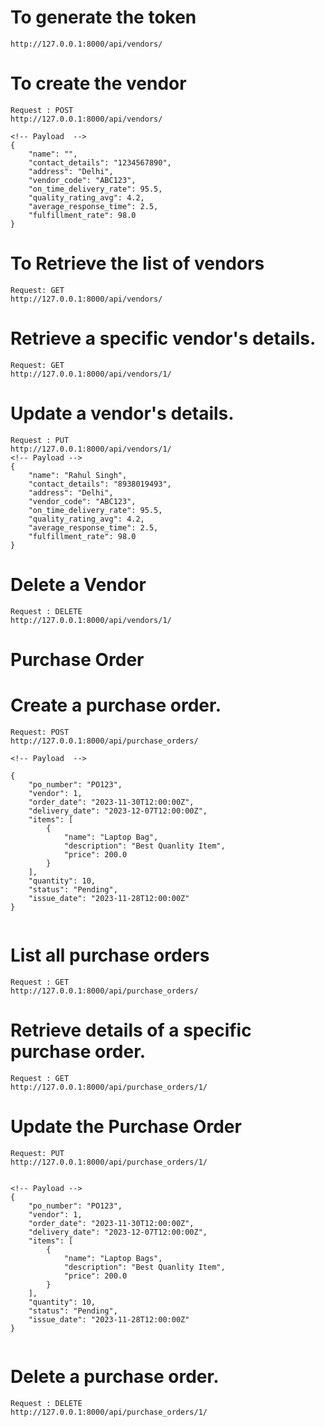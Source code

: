 # To generate the token 
```
http://127.0.0.1:8000/api/vendors/
```

# To create the vendor 
```
Request : POST
http://127.0.0.1:8000/api/vendors/

<!-- Payload  -->
{
    "name": "",
    "contact_details": "1234567890",
    "address": "Delhi",
    "vendor_code": "ABC123",
    "on_time_delivery_rate": 95.5,
    "quality_rating_avg": 4.2,
    "average_response_time": 2.5,
    "fulfillment_rate": 98.0
}

```

# To Retrieve the list of vendors

```
Request: GET
http://127.0.0.1:8000/api/vendors/

```

# Retrieve a specific vendor's details.
```
Request: GET
http://127.0.0.1:8000/api/vendors/1/
```

# Update a vendor's details.

```
Request : PUT
http://127.0.0.1:8000/api/vendors/1/
<!-- Payload -->
{
    "name": "Rahul Singh",
    "contact_details": "8938019493",
    "address": "Delhi",
    "vendor_code": "ABC123",
    "on_time_delivery_rate": 95.5,
    "quality_rating_avg": 4.2,
    "average_response_time": 2.5,
    "fulfillment_rate": 98.0
}

```


# Delete a Vendor 
```
Request : DELETE
http://127.0.0.1:8000/api/vendors/1/
```



# Purchase Order


# Create a purchase order.

```
Request: POST
http://127.0.0.1:8000/api/purchase_orders/

<!-- Payload  -->

{
    "po_number": "PO123",
    "vendor": 1, 
    "order_date": "2023-11-30T12:00:00Z",
    "delivery_date": "2023-12-07T12:00:00Z",
    "items": [
        {
            "name": "Laptop Bag",
            "description": "Best Quanlity Item",
            "price": 200.0
        }
    ],
    "quantity": 10,
    "status": "Pending",
    "issue_date": "2023-11-28T12:00:00Z"
}


```

# List all purchase orders 
```
Request : GET
http://127.0.0.1:8000/api/purchase_orders/
```

# Retrieve details of a specific purchase order.
```
Request : GET
http://127.0.0.1:8000/api/purchase_orders/1/
```

# Update the Purchase Order
```
Request: PUT
http://127.0.0.1:8000/api/purchase_orders/1/


<!-- Payload -->
{
    "po_number": "PO123",
    "vendor": 1, 
    "order_date": "2023-11-30T12:00:00Z",
    "delivery_date": "2023-12-07T12:00:00Z",
    "items": [
        {
            "name": "Laptop Bags",
            "description": "Best Quanlity Item",
            "price": 200.0
        }
    ],
    "quantity": 10,
    "status": "Pending",
    "issue_date": "2023-11-28T12:00:00Z"
}


```


# Delete a purchase order.
```
Request : DELETE
http://127.0.0.1:8000/api/purchase_orders/1/
```





